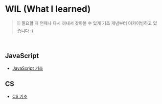 # WIL (What I learned)
> 🗄️ 필요할 때 언제나 다시 꺼내서 찾아볼 수 있게 기초 개념부터 아카이빙하고 있습니다 :)

<br>

## JavaScript
- [JavaScript 기초](https://github.com/jacenam/WIL/tree/main/JavaScript)

## CS
- [CS 기초](https://github.com/jacenam/WIL-archive/tree/main/CS)
